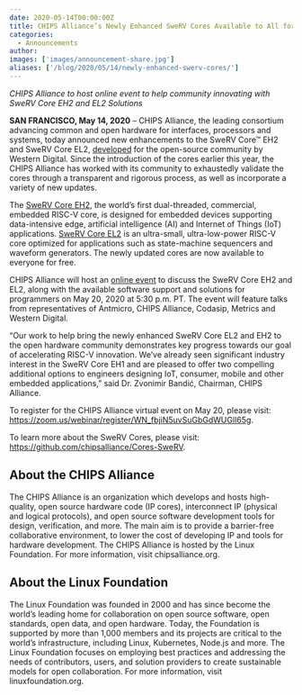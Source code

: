 ```yaml
---
date: 2020-05-14T00:00:00Z
title: CHIPS Alliance’s Newly Enhanced SweRV Cores Available to All for Free
categories:
  - Announcements
author: 
images: ['images/announcement-share.jpg']
aliases: ['/blog/2020/05/14/newly-enhanced-swerv-cores/']
---
```


*CHIPS Alliance to host online event to help community innovating with SweRV Core EH2 and EL2 Solutions*

**SAN FRANCISCO, May 14, 2020** – CHIPS Alliance, the leading consortium advancing common and open hardware for interfaces, processors and systems, today announced new enhancements to the SweRV Core™ EH2 and SweRV Core EL2, [developed](https://www.westerndigital.com/company/newsroom/press-releases/2019/2019-12-10-western-digital-brings-memory-closer-to-compute-with-new-risc-v-innovations) for the open-source community by Western Digital. Since the introduction of the cores earlier this year, the CHIPS Alliance has worked with its community to exhaustedly validate the cores through a transparent and rigorous process, as well as incorporate a variety of new updates.

The [SweRV Core EH2](https://github.com/chipsalliance/Cores-SweRV-EH2), the world’s first dual-threaded, commercial, embedded RISC-V core, is designed for embedded devices supporting data-intensive edge, artificial intelligence (AI) and Internet of Things (IoT) applications. [SweRV Core EL2](https://github.com/chipsalliance/Cores-SweRV-EL2) is an ultra-small, ultra-low-power RISC-V core optimized for applications such as state-machine sequencers and waveform generators. The newly updated cores are now available to everyone for free.

CHIPS Alliance will host an [online event](https://zoom.us/webinar/register/WN_fbjiN5uvSuGbGdWUGlI65g) to discuss the SweRV Core EH2 and EL2, along with the available software support and solutions for programmers on May 20, 2020 at 5:30 p.m. PT. The event will feature talks from representatives of Antmicro, CHIPS Alliance, Codasip, Metrics and Western Digital.

“Our work to help bring the newly enhanced SweRV Core EL2 and EH2 to the open hardware community demonstrates key progress towards our goal of accelerating RISC-V innovation. We’ve already seen significant industry interest in the SweRV Core EH1 and are pleased to offer two compelling additional options to engineers designing IoT, consumer, mobile and other embedded applications,” said Dr. Zvonimir Bandić, Chairman, CHIPS Alliance.

To register for the CHIPS Alliance virtual event on May 20, please visit: https://zoom.us/webinar/register/WN_fbjiN5uvSuGbGdWUGlI65g.

To learn more about the SweRV Cores, please visit: https://github.com/chipsalliance/Cores-SweRV.

## About the CHIPS Alliance

The CHIPS Alliance is an organization which develops and hosts high-quality, open source hardware code (IP cores), interconnect IP (physical and logical protocols), and open source software development tools for design, verification, and more. The main aim is to provide a barrier-free collaborative environment, to lower the cost of developing IP and tools for hardware development. The CHIPS Alliance is hosted by the Linux Foundation. For more information, visit chipsalliance.org.

## About the Linux Foundation

The Linux Foundation was founded in 2000 and has since become the world’s leading home for collaboration on open source software, open standards, open data, and open hardware. Today, the Foundation is supported by more than 1,000 members and its projects are critical to the world’s infrastructure, including Linux, Kubernetes, Node.js and more. The Linux Foundation focuses on employing best practices and addressing the needs of contributors, users, and solution providers to create sustainable models for open collaboration. For more information, visit linuxfoundation.org.